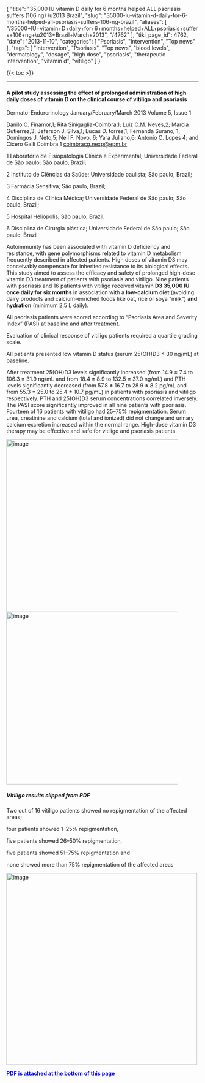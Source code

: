 {
    "title": "35,000 IU vitamin D daily for 6 months helped ALL psoriasis suffers (106 ng) \u2013 Brazil",
    "slug": "35000-iu-vitamin-d-daily-for-6-months-helped-all-psoriasis-suffers-106-ng-brazil",
    "aliases": [
        "/35000+IU+vitamin+D+daily+for+6+months+helped+ALL+psoriasis+suffers+106+ng+\u2013+Brazil+March+2013",
        "/4762"
    ],
    "tiki_page_id": 4762,
    "date": "2013-11-10",
    "categories": [
        "Psoriasis",
        "Intervention",
        "Top news"
    ],
    "tags": [
        "Intervention",
        "Psoriasis",
        "Top news",
        "blood levels",
        "dermatology",
        "dosage",
        "high dose",
        "psoriasis",
        "therapeutic intervention",
        "vitamin d",
        "vitiligo"
    ]
}


{{< toc >}} 

---

#### A pilot study assessing the effect of prolonged administration of high daily doses of vitamin D on the clinical course of vitiligo and psoriasis

Dermato-Endorcrinology January/February/March 2013 Volume 5, Issue 1

Danilo C. Finamor,1; Rita Sinigaglia-Coimbra,1; Luiz C.M. Neves,2; Marcia Gutierrez,3; Jeferson J. Silva,1; Lucas D. torres,1; Fernanda Surano, 1; Domingos J. Neto,5; Neil F. Novo, 6; Yara Juliano,6; Antonio C. Lopes 4; and Cicero Galli Coimbra 1  coimbracg.nexp@epm.br

1 Laboratório de Fisiopatologia Clínica e Experimental; Universidade Federal de São paulo; São paulo, Brazil; 

2 Instituto de Ciências da Saúde; Universidade paulista; São paulo, Brazil; 

3 Farmácia Sensitiva; São paulo, Brazil; 

4 Disciplina de Clínica Médica; Universidade Federal de São paulo; São paulo, Brazil; 

5 Hospital Heliópolis; São paulo, Brazil; 

6 Disciplina de Cirurgia plástica; Universidade Federal de São paulo; São paulo, Brazil

Autoimmunity has been associated with vitamin D deficiency and resistance, with gene polymorphisms related to vitamin D metabolism frequently described in affected patients. High doses of vitamin D3 may conceivably compensate for inherited resistance to its biological effects. This study aimed to assess the efficacy and safety of prolonged high-dose vitamin D3 treatment of patients with psoriasis and vitiligo. Nine patients with psoriasis and 16 patients with vitiligo received vitamin  **D3 35,000 IU once daily for six months**  in association with a  **low-calcium diet**  (avoiding dairy products and calcium-enriched foods like oat, rice or soya “milk”)  **and hydration**  (minimum 2.5 L daily). 

All psoriasis patients were scored according to “Psoriasis Area and Severity Index” (PASI) at baseline and after treatment. 

Evaluation of clinical response of vitiligo patients required a quartile grading scale. 

All patients presented low vitamin D status (serum 25(OH)D3 ≤ 30 ng/mL) at baseline. 

After treatment 25(OH)D3 levels significantly increased (from 14.9 ± 7.4 to 106.3 ± 31.9 ng/mL and from 18.4 ± 8.9 to 132.5 ± 37.0 ng/mL) and PTH levels significantly decreased (from 57.8 ± 16.7 to 28.9 ± 8.2 pg/mL and from 55.3 ± 25.0 to 25.4 ± 10.7 pg/mL) in patients with psoriasis and vitiligo respectively. PTH and 25(OH)D3 serum concentrations correlated inversely. The PASI score significantly improved in all nine patients with psoriasis. Fourteen of 16 patients with vitiligo had 25–75% repigmentation. Serum urea, creatinine and calcium (total and ionized) did not change and urinary calcium excretion increased within the normal range. High-dose vitamin D3 therapy may be effective and safe for vitiligo and psoriasis patients.

<img src="https://d378j1rmrlek7x.cloudfront.net/attachments/jpeg/pasi.jpg" alt="image" width="450">
<img src="https://d378j1rmrlek7x.cloudfront.net/attachments/jpeg/before-after.jpg" alt="image" width="450">

##### Vitiligo results clipped from PDF

Two out of 16 vitiligo patients showed no repigmentation of the affected areas;

four patients showed 1–25% repigmentation,

five patients showed 26–50% repigmentation, 

five patients showed 51–75% repigmentation and 

none showed more than 75% repigmentation of the affected areas 

<img src="https://d378j1rmrlek7x.cloudfront.net/attachments/jpeg/vitiligo.jpg" alt="image" width="500">

 **<span style="color:#00F;">PDF is attached at the bottom of this page</span>**